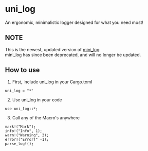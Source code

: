 # uni_log
An ergonomic, minimalistic logger designed for what you need most! 

## NOTE
This is the newest, updated version of [mini_log](https://crates.io/crates/mini_log) \
mini_log has since been deprecated, and will no longer be updated. 

## How to use
1. First, include uni_log in your Cargo.toml
```
uni_log = "*"
```

2. Use uni_log in your code
``` 
use uni_log::*;
```

3. Call any of the Macro's anywhere
```
mark!("Mark");
info!("Info", 1);
warn!("Warning", 2);
error!("Error!" -1);
parse_log!();
```